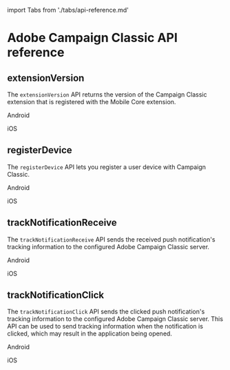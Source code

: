 import Tabs from './tabs/api-reference.md'

# Adobe Campaign Classic API reference

## extensionVersion

The `extensionVersion` API returns the version of the Campaign Classic extension that is registered with the Mobile Core extension.

<TabsBlock orientation="horizontal" slots="heading, content" repeat="2"/>

Android

<Tabs query="platform=android&api=extension-version"/>

iOS

<Tabs query="platform=ios&api=extension-version"/>

## registerDevice

The `registerDevice` API lets you register a user device with Campaign Classic.

<TabsBlock orientation="horizontal" slots="heading, content" repeat="2"/>

Android

<Tabs query="platform=android&api=register-device"/>

iOS

<Tabs query="platform=ios&api=register-device"/>

## trackNotificationReceive

The `trackNotificationReceive` API sends the received push notification's tracking information to the configured Adobe Campaign Classic server.

<TabsBlock orientation="horizontal" slots="heading, content" repeat="2"/>

Android

<Tabs query="platform=android&api=track-notification-receive"/>

iOS

<Tabs query="platform=ios&api=track-notification-receive"/>

## trackNotificationClick

The `trackNotificationClick` API sends the clicked push notification's tracking information to the configured Adobe Campaign Classic server. This API can be used to send tracking information when the notification is clicked, which may result in the application being opened. 

<TabsBlock orientation="horizontal" slots="heading, content" repeat="2"/>

Android

<Tabs query="platform=android&api=track-notification-click"/>

iOS

<Tabs query="platform=ios&api=track-notification-click"/>
